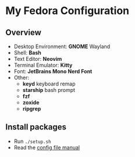 # My Fedora Configuration

## Overview

- Desktop Environment: **GNOME** Wayland
- Shell: **Bash**
- Text Editor: **Neovim**
- Terminal Emulator: **Kitty**
- Font: **JetBrains Mono Nerd Font**
- Other:
  - **keyd** keyboard remap
  - **starship** bash prompt
  - **fzf**
  - **zoxide**
  - **ripgrep**

## Install packages

- Run `./setup.sh`
- Read the [config file manual](../config-files/README.md)

